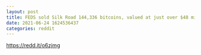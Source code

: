 ```yaml
--- 
layout: post 
title: FEDS sold Silk Road 144,336 bitcoins, valued at just over $48 million(1BTC =$334). In 2017,the amount would be $630 million. In 2021,it would be in tens of billions 
date: 2021-06-24 1624536437 
categories: reddit 
--- 
```

https://redd.it/o6zjmg
